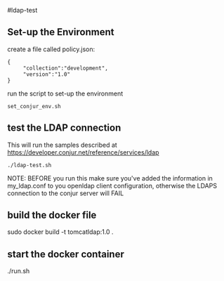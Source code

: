 #ldap-test

## Set-up the Environment

create a file called policy.json:
```
{
     "collection":"development",
     "version":"1.0"
}
```
run the script to set-up the environment
```
set_conjur_env.sh
```
## test the LDAP connection
This will run the samples described at https://developer.conjur.net/reference/services/ldap

```./ldap-test.sh```

NOTE: BEFORE you run this make sure you've added the information in my_ldap.conf to you openldap client configuration, otherwise the LDAPS connection to the conjur server will FAIL

## build the docker file

sudo docker build -t tomcatldap:1.0 .

## start the docker container

./run.sh

